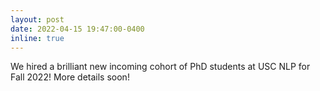 ```yaml
---
layout: post
date: 2022-04-15 19:47:00-0400
inline: true
---
```


We hired a brilliant new incoming cohort of PhD students at USC NLP for Fall 2022! More details soon!
